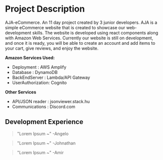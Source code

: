 # Project Description
AJA-eCommerce. An 11 day project created by 3 junior developers. AJA is a simple eCommerce website that is created to showcase our web-development skills. The website is developed using react components along with Amazon Web Services. Currently our website is still on development, and once it is ready, you will be able to create an account and add items to your cart, give reviews, and enjoy the website.


__**Amazon Services Used:**__
- Deployment :          AWS Amplify
- Database :            DynamoDB
- BackEndServer :       Lambda/API Gateway
- UserAuthorization:   Cognito

__**Other Services**__
- API/JSON reader :     jsonviewer.stack.hu
- Communications :      Discord.com

## Development Experience


>"Lorem Ipsum ~"
        -Angelo

>"Lorem Ipsum ~"
        -Johnathan

>"Lorem Ipsum ~"
        -Amir
